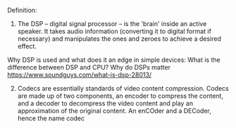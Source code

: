
Definition: 
1. The DSP – digital signal processor – is the 'brain' inside an active speaker. It takes audio information (converting it to digital format if necessary) and manipulates the ones 
and zeroes to achieve a desired effect.

Why DSP is used and what does it an edge in simple devices:
What is the difference between DSP and CPU?
Why do DSPs matter
https://www.soundguys.com/what-is-dsp-28013/


2. Codecs are essentially standards of video content compression. Codecs are made up of two components, an encoder to compress the content, and a decoder to decompress the video content and play an approximation of the original content. An enCOder and a DECoder, hence the name codec


